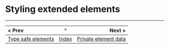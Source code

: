 # Styling extended elements



____

| < Prev | ^ |  Next > |
|:-------|:-:|--------:|
| [Type safe elements](./ids.md) | [Index](./index.md) | [Private element data](./instance.md) |

